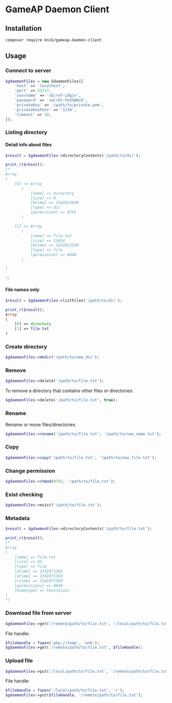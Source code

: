 # GameAP Daemon Client

## Installation

```bash
composer require knik/gameap-daemon-client
```

## Usage

### Connect to server

```php
$gdaemonFiles = new GdaemonFiles([
    'host' => 'localhost',
    'port' => 31717,
    'username' => 'sEcreT-L0gin',
    'password' => 'seCrEt-PaSSW0rD',
    'privateKey' => '/path/to/private.pem',
    'privateKeyPass' => '1234',
    'timeout' => 10,
]);
```

### Listing directory

#### Detail info about files

```php
$result = $gdaemonFiles->directoryContents('/path/to/dir');

print_r($result);
/*
Array
(
    [0] => Array
       (
           [name] => directory
           [size] => 0
           [mtime] => 1542013640
           [type] => dir
           [permission] => 0755
       )

    [1] => Array
       (
           [name] => file.txt
           [size] => 15654
           [mtime] => 1542013150
           [type] => file
           [permission] => 0644
       )

)

*/
```

#### File names only

```php
$result = $gdaemonFiles->listFiles('/path/to/dir');

print_r($result);
Array
(
    [0] => directory
    [1] => file.txt
)
```

### Create directory

```php
$gdaemonFiles->mkdir('/path/to/new_dir');
```

### Remove

```php
$gdaemonFiles->delete('/path/to/file.txt');
```

To remove a directory that contains other files or directories:

```php
$gdaemonFiles->delete('/path/to/file.txt', true);
```

### Rename

Rename or move files/directories

```php
$gdaemonFiles->rename('/path/to/file.txt', '/path/to/new_name.txt');
```

### Copy

```php
$gdaemonFiles->copy('/path/to/file.txt', '/path/to/new_file.txt');
```

### Change permission

```php
$gdaemonFiles->chmod(0755, '/path/to/file.txt');
```

### Exist checking

 ```php
$gdaemonFiles->exist('/path/to/file.txt');
 ```

### Metadata

```php
$result = $gdaemonFiles->directoryContents('/path/to/file.txt');

print_r($result);
/*
Array
(
    [name] => file.txt
    [size] => 43
    [type] => file
    [mtime] => 1541971363
    [atime] => 1541971363
    [ctime] => 1541971363
    [permissions] => 0644
    [mimetype] => text/plain
)
*/
```

### Download file from server

```php
$gdaemonFiles->get('/remote/path/to/file.txt', '/local/path/to/file.txt');
```

File handle:
```php
$fileHandle = fopen('php://temp', 'w+b');
$gdaemonFiles->get('/remote/path/to/file.txt', $fileHandle);
```

### Upload file

```php
$gdaemonFiles->put('/local/path/to/file.txt', '/remote/path/to/file.txt');
```

File handle:
```php
$fileHandle = fopen('/local/path/to/file.txt', 'r');
$gdaemonFiles->put($fileHandle, '/remote/path/to/file.txt');